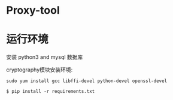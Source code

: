 # Proxy-tool

# 运行环境
安装 python3 and mysql 数据库

cryptography模块安装环境:

```
sudo yum install gcc libffi-devel python-devel openssl-devel
```
```
$ pip install -r requirements.txt
```
